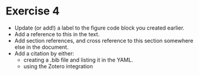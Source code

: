 # Exercise 4

* Update (or add!) a label to the figure code block you created earlier.
* Add a reference to this in the text.
* Add section references, and cross reference to this section somewhere else in the document.
* Add a citation by either:
  * creating a .bib file and listing it in the YAML.
  * using the Zotero integration